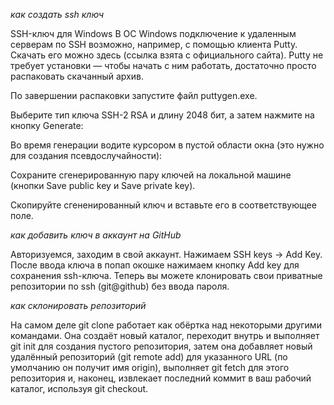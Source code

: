 *как создать ssh ключ*


SSH-ключ для Windows
В OC Windows подключение к удаленным серверам по SSH возможно, например, с помощью клиента Putty. Скачать его можно здесь (ссылка взята с официального сайта). Putty не требует установки — чтобы начать с ним работать, достаточно просто распаковать скачанный архив.

По завершении распаковки запустите файл puttygen.exe.

Выберите тип ключа SSH-2 RSA и длину 2048 бит, а затем нажмите на кнопку Generate:

Во время генерации водите курсором в пустой области окна (это нужно для создания псевдослучайности):

Сохраните сгенерированную пару ключей на локальной машине (кнопки Save public key и Save private key).

Скопируйте сгененированный ключ и вставьте его в соответствующее поле.



*как добавить ключ в аккаунт на GitHub*


Авторизуемся, заходим в свой аккаунт. Нажимаем SSH keys -> Add Key. После ввода ключа в попап окошке нажимаем кнопку Add key для сохранения ssh-ключа. Теперь вы можете клонировать свои приватные репозитории по ssh (git@github) без ввода пароля.


*как склонировать репозиторий*


На самом деле git clone работает как обёртка над некоторыми другими командами. Она создаёт новый каталог, переходит внутрь и выполняет git init для создания пустого репозитория, затем она добавляет новый удалённый репозиторий (git remote add) для указанного URL (по умолчанию он получит имя origin), выполняет git fetch для этого репозитория и, наконец, извлекает последний коммит в ваш рабочий каталог, используя git checkout.
